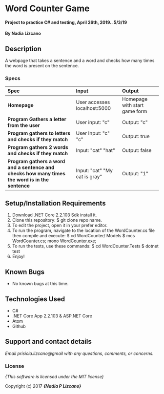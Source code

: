 # Word Counter Game

#### Project to practice C# and testing, April 26th, 2019.. 5/3/19

#### By **Nadia Lizcano**

## Description

A webpage that takes a sentence and a word and checks how many times the word is present on the sentence.



### Specs
| Spec | Input | Output |
| :-------------     | :------------- | :------------- |
| **Homepage** | User accesses localhost:5000 | Homepage with start game form |
| **Program Gathers a letter from the user** | User input: "c" | Output: "c" |
| **Program gathers to letters and checks if they match**| User Input: "c" "c" | Output: true |
| **Program gathers 2 words and checks if they match**| Input: "cat" "hat" | Output: false |
| **Program gathers a word and a sentence and checks how many times the word is in the sentence** | Input: "cat" "My cat is gray" | Output: "1" |

## Setup/Installation Requirements

1. Download .NET Core 2.2.103 Sdk install it.
2. Clone this repository: $ git clone repo name.
3. To edit the project, open it in your prefer editor.
4. To run the program, navigate to the location of the WordCounter.cs file then compile and execute: $ cd WordCounter/   Models $ mcs WordCounter.cs; mono WordCounter.exe;
5. To run the tests, use these commands: $ cd WordCounter.Tests $ dotnet test
6. Enjoy!
## Known Bugs
* No known bugs at this time.

## Technologies Used
  * C#
  * .NET Core App 2.2.103 & ASP.NET Core
  * Atom
  * Github
  

## Support and contact details

_Email prisicla.lizcano@gmail with any questions, comments, or concerns._

### License

*{This software is licensed under the MIT license}*

Copyright (c) 2017 **_{Nadia P Lizcano}_**
